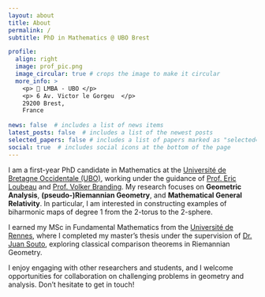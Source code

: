 ```yaml
---
layout: about
title: About
permalink: /
subtitle: PhD in Mathematics @ UBO Brest

profile:
  align: right
  image: prof_pic.png
  image_circular: true # crops the image to make it circular
  more_info: >
    <p> 📍 LMBA - UBO </p>
    <p> 6 Av. Victor le Gorgeu  </p> 
    29200 Brest,  
    France 
    
news: false  # includes a list of news items
latest_posts: false  # includes a list of the newest posts
selected_papers: false # includes a list of papers marked as "selected={true}"
social: true  # includes social icons at the bottom of the page
---
```


I am a first-year PhD candidate in Mathematics at the [Université de Bretagne Occidentale (UBO)](https://www.univ-brest.fr), working under the guidance of [Prof. Eric Loubeau](https://www.univ-brest.fr/departement-mathematiques/fr/membre/eric-loubeau) and [Prof. Volker Branding](http://www.volker-branding.eu/). My research focuses on **Geometric Analysis**, **(pseudo-)Riemannian Geometry**, and **Mathematical General Relativity**. In particular, I am interested in constructing examples of biharmonic maps of degree 1 from the 2-torus to the 2-sphere.

I earned my MSc in Fundamental Mathematics from the [Université de Rennes](https://www.univ-rennes.fr/), where I completed my master’s thesis under the supervision of [Dr. Juan Souto](https://sites.google.com/site/jsoutoc/home), exploring classical comparison theorems in Riemannian Geometry.

I enjoy engaging with other researchers and students, and I welcome opportunities for collaboration on challenging problems in geometry and analysis. Don’t hesitate to get in touch! 


